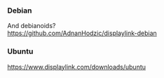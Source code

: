 ### Debian 
And debianoids?  
https://github.com/AdnanHodzic/displaylink-debian   

### Ubuntu
https://www.displaylink.com/downloads/ubuntu
